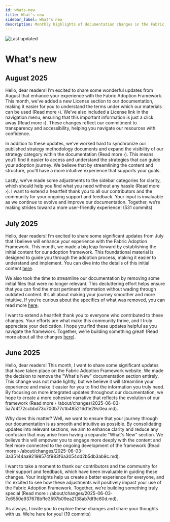 ```yaml
---
id: whats-new
title: What's new
sidebar_label: What's new
description: Monthly highlights of documentation changes in the Fabric Adoption Framework.
---
```


![Last updated](https://img.shields.io/badge/last%20updated-"2025--08--08-brightgreen)

# What's new

## August 2025

Hello, dear readers! I’m excited to share some wonderful updates from August that enhance your experience with the Fabric Adoption Framework. This month, we’ve added a new License section to our documentation, making it easier for you to understand the terms under which our materials can be used (Read more ›). We’ve also included a License link in the navigation menu, ensuring that this important information is just a click away (Read more ›). These changes reflect our commitment to transparency and accessibility, helping you navigate our resources with confidence.

In addition to these updates, we’ve worked hard to synchronize our published strategy methodology documents and expand the visibility of our strategy category within the documentation (Read more ›). This means you’ll find it easier to access and understand the strategies that can guide your adoption journey. We believe that by streamlining the content and structure, you’ll have a more intuitive experience that supports your goals.

Lastly, we’ve made some adjustments to the sidebar categories for clarity, which should help you find what you need without any hassle (Read more ›). I want to extend a heartfelt thank you to all our contributors and the community for your ongoing support and feedback. Your input is invaluable as we continue to evolve and improve our documentation. Together, we’re making strides toward a more user-friendly experience! (531 commits)

## July 2025

Hello, dear readers! I’m excited to share some significant updates from July that I believe will enhance your experience with the Fabric Adoption Framework. This month, we made a big leap forward by establishing the initial content for our adoption framework. This foundational material is designed to guide you through the adoption process, making it easier to understand and implement. You can dive into the details of this initial content [here](https://fabricadoptionframework.com/about/changes/2025-07-20-b6ea8bd71edcd6fcab2d774df9ea7b7b415bcbc2.md).

We also took the time to streamline our documentation by removing some initial files that were no longer relevant. This decluttering effort helps ensure that you can find the most pertinent information without wading through outdated content. It’s all about making your journey smoother and more intuitive. If you’re curious about the specifics of what was removed, you can read more [here](https://fabricadoptionframework.com/about/changes/2025-07-20-f863dac1f384f0aa2884e31629a6a4a290de7ba5.md).

I want to extend a heartfelt thank you to everyone who contributed to these changes. Your efforts are what make this community thrive, and I truly appreciate your dedication. I hope you find these updates helpful as you navigate the framework. Together, we’re building something great! (Read more about all the changes [here](https://github.com/TheTrustedAdvisor/FabricAdoptionFramework/commits/main?since=2025-07-01&until=2025-07-31)).

## June 2025

Hello, dear readers! This month, I want to share some significant updates that have taken place on the Fabric Adoption Framework website. We made the decision to remove the "What's New" documentation section entirely. This change was not made lightly, but we believe it will streamline your experience and make it easier for you to find the information you truly need. By focusing on more integrated updates throughout our documentation, we hope to create a more cohesive narrative that reflects the evolution of our framework (Read more › /about/changes/2025-06-03-5a7d4f72ccbbd73c700b77c1b485216d1e29c0ea.md).

Why does this matter? Well, we want to ensure that your journey through our documentation is as smooth and intuitive as possible. By consolidating updates into relevant sections, we aim to enhance clarity and reduce any confusion that may arise from having a separate "What's New" section. We believe this will empower you to engage more deeply with the content and feel more connected to the ongoing development of the framework (Read more › /about/changes/2025-06-03-3a35144aa92198574f983f6a3054dd2b5db3ab9c.md).

I want to take a moment to thank our contributors and the community for their support and feedback, which have been invaluable in guiding these changes. Your insights help us create a better experience for everyone, and I’m excited to see how these adjustments will positively impact your use of the Fabric Adoption Framework. Together, we’re building something truly special (Read more › /about/changes/2025-06-03-7c6550e937678bffe3597b09ea2138ab7df9c60d.md). 

As always, I invite you to explore these changes and share your thoughts with us. We’re here for you! (19 commits)
